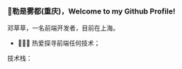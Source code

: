 ### 👋勒是雾都(重庆)，Welcome to my Github Profile!

邓草草，一名前端开发者，目前在上海。

- 👨🏻‍💻 热爱探寻前端任何技术；

技术栈：


<!--
**Dengcaocao/Dengcaocao** is a ✨ _special_ ✨ repository because its `README.md` (this file) appears on your GitHub profile.

Here are some ideas to get you started:

- 🔭 I’m currently working on ...
- 🌱 I’m currently learning ...
- 👯 I’m looking to collaborate on ...
- 🤔 I’m looking for help with ...
- 💬 Ask me about ...
- 📫 How to reach me: ...
- 😄 Pronouns: ...
- ⚡ Fun fact: ...
-->
